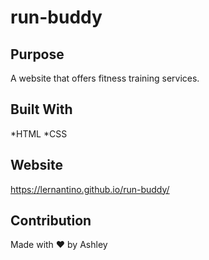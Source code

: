 # run-buddy
## Purpose 
A website that offers fitness training services. 

## Built With 
*HTML 
*CSS

## Website 
https://lernantino.github.io/run-buddy/ 

## Contribution
Made with ❤️ by Ashley 

